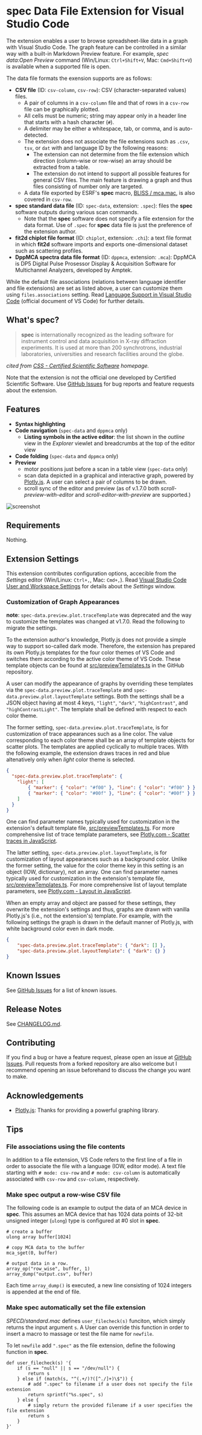 # __spec__ Data File Extension for Visual Studio Code

The extension enables a user to browse spreadsheet-like data in a graph with Visual Studio Code.
The graph feature can be controlled in a similar way with a built-in Markdown Preview feature.
For example, _spec data:Open Preview_ command (Win/Linux: `Ctrl+Shift+V`, Mac: `Cmd+Shift+V`) is available when a supported file is open.

The data file formats the exension supports are as follows:

- __CSV file__ (ID: `csv-column`, `csv-row`): CSV (character-separated values) files.
  - A pair of columns in a `csv-column` file and that of rows in a `csv-row` file can be graphically plotted.
  - All cells must be numeric; string may appear only in a header line that starts with a hash character (`#`).
  - A delimiter may be either a whitespace, tab, or comma, and is auto-detected.
  - The extension does not associate the file extensions such as `.csv`, `tsv`, or `dat` with and language ID by the following reasons:
    - The extension can not determine from the file extension which direction (column-wise or row-wise) an array should be extracted from a table.
    - The extension do not intend to support all possible features for general CSV files. The main feature is drawing a graph and thus files consisting of number only are targeted.
  - A data file exported by ESRF's __spec__ macro, [BLISS / mca.mac](https://www.esrf.fr/blissdb/macros/macdoc.py?macname=mca.mac), is also covered in `csv-row`.
- __spec standard data file__ (ID: `spec-data`, extension: `.spec`): files the __spec__ software outputs during various scan commands.
  - Note that the __spec__ software does not specify a file extension for the data format. Use of `.spec` for __spec__ data file is just the preference of the extension author.
- __fit2d chiplot file format__ (ID: `chiplot`, extension: `.chi`): a text file format in which __fit2d__ software imports and exports one-dimensional dataset such as scattering profiles.
- __DppMCA spectra data file format__ (ID: `dppmca`, extension: `.mca`): DppMCA is DP5 Digital Pulse Prosessor Display & Acquisition Software for Multichannel Analyzers, developed by Amptek.

While the default file associations (relations between language identifier and file extensions) are set as listed above, a user can customize them using `files.associations` setting.
Read [Language Support in Visual Studio Code](https://code.visualstudio.com/docs/languages/overview) (official document of VS Code) for further details.

## What's __spec__?

> __spec__ is internationally recognized as the leading software for instrument control and data acquisition in X-ray diffraction experiments.
> It is used at more than 200 synchrotrons, industrial laboratories, universities and research facilities around the globe.

_cited from [CSS - Certified Scientific Software](https://www.certif.com) homepage._

Note that the extension is not the official one developed by Certified Scientific Software.
Use [GitHub Issues](https://github.com/fujidana/vscode-spec-data/issues) for bug reports and feature requests about the extension.

## Features

- __Syntax highlighting__
- __Code navigation__ (`spec-data` and `dppmca` only)
  - __Listing symbols in the active editor__: the list shown in the _outline_ view in the _Explorer_ viewlet and breadcrumbs at the top of the editor view
- __Code folding__ (`spec-data` and `dppmca` only)
- __Preview__
  - motor positions just before a scan in a table view (`spec-data` only)
  - scan data depicted in a graphical and interactive graph, powered by [Plotly.js](https://plotly.com/javascript/). A user can select a pair of columns to be drawn.
  - scroll sync of the editor and preview (as of v.1.7.0 both _scroll-preview-with-editor_ and _scroll-editor-with-preview_ are supported.)

![screenshot](resources/screenshot.png)

## Requirements

Nothing.

## Extension Settings

This extension contributes configuration options, accecible from the _Settings_ editor (Win/Linux: `Ctrl+,`, Mac: `Cmd+,`).
Read [Visual Studio Code User and Workspace Settings](https://code.visualstudio.com/docs/getstarted/settings) for details about the _Settings_ window.

### Customization of Graph Appearances

__note__: `spec-data.preview.plot.traceTemplate` was deprecated and the way to customize the templates was changed at v1.7.0.
Read the following to migrate the settings.

To the extension author's knowledge, Plotly.js does not provide a simple way to support so-called dark mode.
Therefore, the extension has prepared its own Plotly.js templates for the four color themes of VS Code and switches them according to the active color theme of VS Code.
These template objects can be found at [src/previewTemplates.ts](https://github.com/fujidana/vscode-spec-data/blob/master/src/previewTemplates.ts) in the GitHub repository.

A user can modify the appearance of graphs by overriding these templates via the `spec-data.preview.plot.traceTemplate` and `spec-data.preview.plot.layoutTemplate` settings.
Both the settings shall be a JSON object having at most 4 keys, `"light"`, `"dark"`, `"highContrast"`, and `"highContrastLight"`. The template shall be defined with respect to each color theme.

The former setting, `spec-data.preview.plot.traceTemplate`, is for customization of trace appearances such as a line color.
The value corresponding to each color theme shall be an array of template objects for scatter plots.
The templates are applied cyclically to multiple traces.
With the following example, the extension draws traces in red and blue altenatively only when _light_ color theme is selected.

```json
{
  "spec-data.preview.plot.traceTemplate": {
    "light": [
        { "marker": { "color": "#f00" }, "line": { "color": "#f00" } },
        { "marker": { "color": "#00f" }, "line": { "color": "#00f" } }
    ]
  }
}
```

One can find parameter names typically used for customization in the extension's default template file, [src/previewTemplates.ts](https://github.com/fujidana/vscode-spec-data/blob/master/src/previewTemplates.ts).
For more comprehensive list of trace template parameters, see [Plotly.com - Scatter traces in JavaScript](https://plotly.com/javascript/reference/scatter/).

The latter setting, `spec-data.preview.plot.layoutTemplate`, is for customization of layout appearances such as a background color.
Unlike the former setting, the value for the color theme key in this setting is an object (IOW, dictionary), not an array.
One can find parameter names typically used for customization in the extension's template file, [src/previewTemplates.ts](https://github.com/fujidana/vscode-spec-data/blob/master/src/previewTemplates.ts).
For more comprehensive list of layout template parameters, see [Plotly.com - Layout in JavaScript](https://plotly.com/javascript/reference/layout/).

When an empty array and object are passed for these settings, they overwrite the extension's settings and thus, graphs are drawn with vanilla Plotly.js's (i.e., not the extension's) template.
For example, with the following settings the graph is drawn in the default manner of Plotly.js, with white background color even in dark mode.

```json
{
    "spec-data.preview.plot.traceTemplate": { "dark": [] },
    "spec-data.preview.plot.layoutTemplate": { "dark": {} }
}
```

## Known Issues

See [GitHub Issues](https://github.com/fujidana/vscode-spec-data/issues) for a list of known issues.

## Release Notes

See [CHANGELOG.md](CHANGELOG.md).

## Contributing

If you find a bug or have a feature request, please open an issue at [GitHub Issues](https://github.com/fujidana/vscode-spec-data/issues).
Pull requests from a forked repository are also welcome but I recommend opening an issue beforehand to discuss the change you want to make.

## Acknowledgements

- [Plotly.js](https://plotly.com/javascript/): Thanks for providing a powerful graphing library.

## Tips

### File associations using the file contents

In addition to a file extension, VS Code refers to the first line of a file in order to associate the file with a language (IOW, editor mode).
A text file starting with `# mode: csv-row` and `# mode: csv-column` is automatically associated with `csv-row` and `csv-column`, respectively.

### Make __spec__ output a row-wise CSV file

The following code is an example to output the data of an MCA device in __spec__.
This assumes an MCA device that has 1024 data points of 32-bit unsigned integer (`ulong`) type is configured at #0 slot in __spec__.

```
# create a buffer
ulong array buffer[1024]

# copy MCA data to the buffer
mca_sget(0, buffer)

# output data in a row.
array_op("row_wise", buffer, 1)
array_dump("output.csv", buffer)
```

Each time `array_dump()` is executed, a new line consisting of 1024 integers is appended at the end of file.

### Make __spec__ automatically set the file extension

_SPECD/standard.mac_ defines `user_filecheck(s)` funciton, which simply returns the input argument `s`.
A User can override this function in order to insert a macro to massage or test the file name for `newfile`.

To let `newfile` add `".spec"` as the file extension, define the following function in __spec__.

```
def user_filecheck(s) '{
    if (s == "null" || s == "/dev/null") {
        return s
    } else if (match(s, "^(.+/)?([^./]+)\$")) {
        # add ".spec" to filename if a user does not specify the file extension
        return sprintf("%s.spec", s)
    } else {
        # simply return the provided filename if a user specifies the file extension
        return s
    }
}'
```
